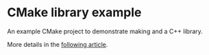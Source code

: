 # CMake library example

An example CMake project to demonstrate making and a C++ library.

More details in the [following article](https://retifrav.github.io/blog/2021/03/06/cmake-cpp-library/).
